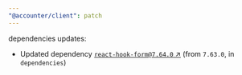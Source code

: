 ```yaml
---
"@accounter/client": patch
---
```

dependencies updates:
  - Updated dependency [`react-hook-form@7.64.0` ↗︎](https://www.npmjs.com/package/react-hook-form/v/7.64.0) (from `7.63.0`, in `dependencies`)
